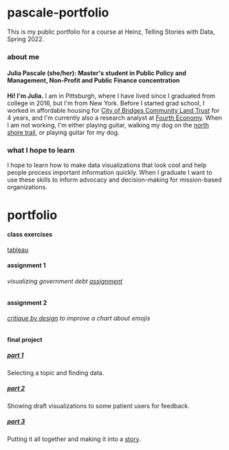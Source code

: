 # pascale-portfolio
This is my public portfolio for a course at Heinz, Telling Stories with Data, Spring 2022.

### about me
#### Julia Pascale (she/her): Master's student in Public Policy and Management, Non-Profit and Public Finance concentration
**Hi! I'm Julia.** I am in Pittsburgh, where I have lived since I graduated from college in 2016, but I'm from New York. Before I started grad school, I worked in affordable housing for [City of Bridges Community Land Trust](https://www.cityofbridgesclt.org) for 4 years, and I'm currently also a research analyst at [Fourth Economy](https://www.fourtheconomy.com). 
When I am not working, I'm either playing guitar, walking my dog on the [north shore trail](https://goo.gl/maps/Dqki8Hg6V6tDR8kC8), or playing guitar for my dog. 

### what I hope to learn
I hope to learn how to make data visualizations that look cool and help people process important information quickly. When I graduate I want to use these skills to inform advocacy and decision-making for mission-based organizations.

# portfolio

#### class exercises
[tableau](https://julia-pascale.github.io/pascale-portfolio/tableau-practice.html)

#### assignment 1

###### visualizing government debt [assignment](https://julia-pascale.github.io/pascale-portfolio/dataviz1.html)

#### assignment 2

###### [critique by design](https://julia-pascale.github.io/pascale-portfolio/assignment2.html) to improve a chart about emojis

#### final project 

##### [part 1](https://julia-pascale.github.io/pascale-portfolio/finalproject_part1.html)
Selecting a topic and finding data.

##### [part 2](https://julia-pascale.github.io/pascale-portfolio/finalproject_part2.html)
Showing draft visualizations to some patient users for feedback.

##### [part 3](https://julia-pascale.github.io/pascale-portfolio/finalproject_part3.html)
Putting it all together and making it into a [story](https://carnegiemellon.shorthandstories.com/evictions-in-pittsburgh/index.html).





